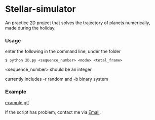 # Stellar-simulator

An practice 2D project that solves the trajectory of planets numerically, made during the holiday.

### Usage

enter the following in the command line, under the folder

```shell
$ python 2D.py <sequence_number> <mode> <total_frame>
```

<sequence_number> should be an integer

<mode> currently includes -r random and -b binary system

### Example

[example.gif]('https://github.com/AntidusPig/Stellar-simulator/blob/main/example.gif')

If the script has problem, contact me via [Email](3295133437@qq.com).

